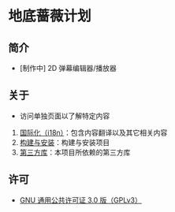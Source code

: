 # 地底蔷薇计划
## 简介
- \[制作中\] 2D 弹幕编辑器/播放器

## 关于
- 访问单独页面以了解特定内容  
1. [国际化（i18n）](./i18n.md)：包含内容翻译以及其它相关内容
2. [构建与安装](./build.md)：构建与安装项目
3. [第三方库](./3rd.md)：本项目所依赖的第三方库

## 许可
- [GNU 通用公共许可证 3.0 版（GPLv3）](../../LICENSE)
